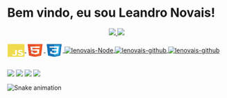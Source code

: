 # Bem vindo, eu sou Leandro Novais!

<div align="center">
  <a href="https://github.com/lenovais56">
  <img height="180em" src="https://github-readme-stats.vercel.app/api?username=lenovais56&show_icons=true&theme=tokyonight&include_all_commits=true&count_private=true"/>
  <img height="180em" src="https://github-readme-stats.vercel.app/api/top-langs/?username=lenovais56&layout=compact&langs_count=7&theme=tokyonight"/>
</div>
  
  <div style="display: inline_block"><br>
    
  <img align="center" alt="lenovais-Js" height="30" width="40" src="https://raw.githubusercontent.com/devicons/devicon/master/icons/javascript/javascript-plain.svg">
  <img align="center" alt="lenovais-HTML" height="30" width="40" src="https://raw.githubusercontent.com/devicons/devicon/master/icons/html5/html5-original.svg">
  <img align="center" alt="lenovais-CSS" height="30" width="40" src="https://raw.githubusercontent.com/devicons/devicon/master/icons/css3/css3-original.svg">
  <img align="center" alt="lenovais-Node" height="30" width="40" src="https://cdn.jsdelivr.net/gh/devicons/devicon/icons/nodejs/nodejs-original.svg"">
  <img align="center" alt="lenovais-github" height="30" width="80" src="https://img.shields.io/badge/GitHub-100000?style=for-the-badge&logo=github&logoColor=white">     <img align="center" alt="lenovais-github" height="30" width="60" src="https://img.shields.io/badge/Git-E34F26?style=for-the-badge&logo=git&logoColor=white">
       
</div>
                                                                                                                                                     
 ##
                                                                                                                                                     
 <div> 
  <a href="https://instagram.com/lenovaiis" target="_blank"><img src="https://img.shields.io/badge/-Instagram-%23E4405F?style=for-the-badge&logo=instagram&logoColor=white" target="_blank"></a>
  <a href="https://www.linkedin.com/in/leandro-novais-0a605319a/" target="_blank"><img src="https://img.shields.io/badge/-LinkedIn-%230077B5?style=for-the-badge&logo=linkedin&logoColor=white" target="_blank"></a>
  <a href = "mailto:leandro_novais56@hotmail.com"><img src="https://img.shields.io/badge/Microsoft_Outlook-0078D4?style=for-the-badge&logo=microsoft-outlook&logoColor=white"></a>
  <a href = "https://wa.me/5511953671825"><img src="https://img.shields.io/badge/WhatsApp-25D366?style=for-the-badge&logo=whatsapp&logoColor=white"></a>
                                                                                                                        
 ![Snake animation](https://github.com/lenovais56/lenovais56/blob/output/github-contribution-grid-snake.svg)
 
</div>
                                                                                                                                                    
